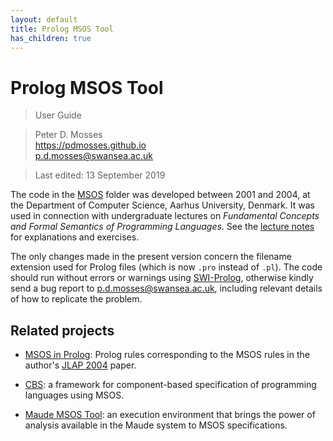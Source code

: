 ```yaml
---
layout: default
title: Prolog MSOS Tool
has_children: true
---
```


# Prolog MSOS Tool

> User Guide

> Peter D. Mosses  
> <https://pdmosses.github.io>  
> [p.d.mosses@swansea.ac.uk](mailto:p.d.mosses@swansea.ac.uk)

> Last edited: 13 September 2019

The code in the [MSOS] folder was developed between 2001 and 2004,
at the Department of Computer Science, Aarhus University, Denmark.
It was used in connection with undergraduate lectures on
_Fundamental Concepts and Formal Semantics of Programming Languages_.
See the [lecture notes] for explanations and exercises.

The only changes made in the present version concern the filename
extension used for Prolog files (which is now `.pro` instead of `.pl`).
The code should run without errors or warnings using [SWI-Prolog],
otherwise kindly send a bug report to 
[p.d.mosses@swansea.ac.uk](mailto:p.d.mosses@swansea.ac.uk),
including relevant details of how to replicate the problem.

## Related projects

- [MSOS in Prolog](https://pdmosses.github.io/msos-in-prolog):
  Prolog rules corresponding to the MSOS rules in the author's 
  [JLAP 2004](https://pdmosses.github.io/papers/Mosses2004MSOS) paper.

- [CBS](https://plancomps.github.io/CBS-beta/):
  a framework for component-based specification of programming languages using
  MSOS.

- [Maude MSOS Tool](https://github.com/fcbr/mmt):
  an execution environment that brings the power of analysis available in
  the Maude system to MSOS specifications.

[MSOS]: https://github.com/pdmosses/prolog-msos-tool/tree/master/MSOS
  "Folder with MSDF and Prolog code"
  
[Lecture notes]: https://github.com/pdmosses/prolog-msos-tool/blob/master/Notes.pdf
  "PDF of lecture notes"

[SWI-Prolog]: https://www.swi-prolog.org
  "SWI-Prolog home page"
